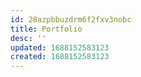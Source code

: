 ```yaml
---
id: 28azpbbuzdrm6f2fxv3nobc
title: Portfolio
desc: ''
updated: 1688152583123
created: 1688152583123
---
```

